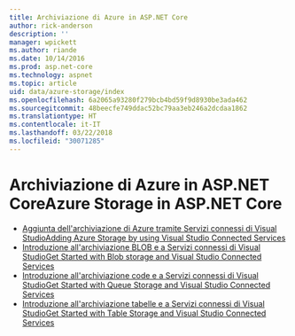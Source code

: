```yaml
---
title: Archiviazione di Azure in ASP.NET Core
author: rick-anderson
description: ''
manager: wpickett
ms.author: riande
ms.date: 10/14/2016
ms.prod: asp.net-core
ms.technology: aspnet
ms.topic: article
uid: data/azure-storage/index
ms.openlocfilehash: 6a2065a93280f279bcb4bd59f9d8930be3ada462
ms.sourcegitcommit: 48beecfe749ddac52bc79aa3eb246a2dcdaa1862
ms.translationtype: HT
ms.contentlocale: it-IT
ms.lasthandoff: 03/22/2018
ms.locfileid: "30071285"
---
```

# <a name="azure-storage-in-aspnet-core"></a><span data-ttu-id="02f63-102">Archiviazione di Azure in ASP.NET Core</span><span class="sxs-lookup"><span data-stu-id="02f63-102">Azure Storage in ASP.NET Core</span></span>

* [<span data-ttu-id="02f63-103">Aggiunta dell'archiviazione di Azure tramite Servizi connessi di Visual Studio</span><span class="sxs-lookup"><span data-stu-id="02f63-103">Adding Azure Storage by using Visual Studio Connected Services</span></span>](https://azure.microsoft.com/documentation/articles/vs-azure-tools-connected-services-storage/)
* [<span data-ttu-id="02f63-104">Introduzione all'archiviazione BLOB e a Servizi connessi di Visual Studio</span><span class="sxs-lookup"><span data-stu-id="02f63-104">Get Started with Blob storage and Visual Studio Connected Services</span></span>](https://azure.microsoft.com/documentation/articles/vs-storage-aspnet5-getting-started-blobs/)
* [<span data-ttu-id="02f63-105">Introduzione all'archiviazione code e a Servizi connessi di Visual Studio</span><span class="sxs-lookup"><span data-stu-id="02f63-105">Get Started with Queue Storage and Visual Studio Connected Services</span></span>](https://azure.microsoft.com/documentation/articles/vs-storage-aspnet5-getting-started-queues/)
* [<span data-ttu-id="02f63-106">Introduzione all'archiviazione tabelle e a Servizi connessi di Visual Studio</span><span class="sxs-lookup"><span data-stu-id="02f63-106">Get Started with Table Storage and Visual Studio Connected Services</span></span>](https://azure.microsoft.com/documentation/articles/vs-storage-aspnet5-getting-started-tables/)
